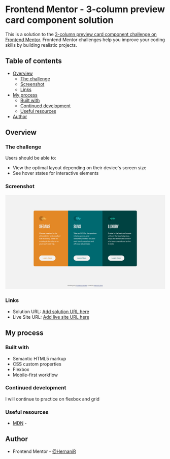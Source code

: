 # Frontend Mentor - 3-column preview card component solution

This is a solution to the [3-column preview card component challenge on Frontend Mentor](https://www.frontendmentor.io/challenges/3column-preview-card-component-pH92eAR2-). Frontend Mentor challenges help you improve your coding skills by building realistic projects. 

## Table of contents

- [Overview](#overview)
  - [The challenge](#the-challenge)
  - [Screenshot](#screenshot)
  - [Links](#links)
- [My process](#my-process)
  - [Built with](#built-with)
  - [Continued development](#continued-development)
  - [Useful resources](#useful-resources)
- [Author](#author)

## Overview

### The challenge

Users should be able to:

- View the optimal layout depending on their device's screen size
- See hover states for interactive elements

### Screenshot

![](./design/Screenshot.png)

### Links

- Solution URL: [Add solution URL here](https://github.com/HernaniR/3-column-preview-card-component-main)
- Live Site URL: [Add live site URL here](https://hernanir.github.io/3-column-preview-card-component-main/)

## My process

### Built with

- Semantic HTML5 markup
- CSS custom properties
- Flexbox
- Mobile-first workflow

### Continued development

I will continue to practice on flexbox and grid

### Useful resources

- [MDN](https://developer.mozilla.org/es/docs/Web/CSS) - 

## Author

- Frontend Mentor - [@HernaniR](https://www.frontendmentor.io/profile/HernaniR)
